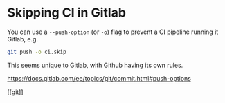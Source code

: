# Skipping CI in Gitlab

You can use a `--push-option` (or `-o`) flag to prevent a CI pipeline running it Gitlab, e.g.
```sh
git push -o ci.skip
```

This seems unique to Gitlab, with Github having its own rules.

https://docs.gitlab.com/ee/topics/git/commit.html#push-options

[[git]]